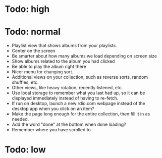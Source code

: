 # Todo: high

# Todo: normal

* Playlist view that shows albums from your playlists.
* Center on the screen
* Be smarter about how many albums we load depending on screen size
* Show albums related to the album you had clicked
* Be able to play the album right there
* Nicer menu for changing sort.
* Additional views on your collection, such as reverse sorts, random shuffles, etc.
* Other views, like heavy rotation, recently listened, etc.
* Use local storage to remember what you last had up, so it can be displayed immediately instead of having to re-fetch.
* If run on desktop, launch a new rdio.com webpage instead of the desktop app when you click on an item?
* Make the page long enough for the entire collection, then fill it in as needed. 
* Add the word "done" at the bottom when done loading?
* Remember where you have scrolled to

# Todo: low

